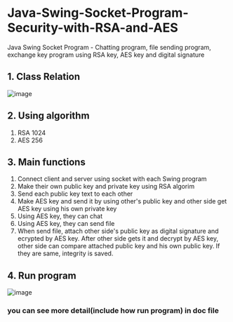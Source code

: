 # Java-Swing-Socket-Program-Security-with-RSA-and-AES


Java Swing Socket Program - Chatting program, file sending program, exchange key program using RSA key, AES key and digital signature

## 1.	Class Relation

![image](https://user-images.githubusercontent.com/71916223/162702104-b713c5cd-a93a-4f64-b3de-c9ef22a0a6b4.png)

## 2. Using algorithm 
1. RSA 1024
2. AES 256

## 3. Main functions
1. Connect client and server using socket with each Swing program
2. Make their own public key and private key using RSA algorim
3. Send each public key text to each other 
4. Make AES key and send it by using other's public key and other side get AES key using his own private key
5. Using AES key, they can chat
6. Using AES key, they can send file
7. When send file, attach other side's public key as digital signature and ecrypted by AES key. After other side gets it and decrypt by AES key, other side can compare attached public key and his own public key. If they are same, integrity is saved.

## 4. Run program
![image](https://user-images.githubusercontent.com/71916223/162585522-c77f244d-fa96-4db6-8bd7-b21b62ca7340.png)


### you can see more detail(include how run program) in doc file

